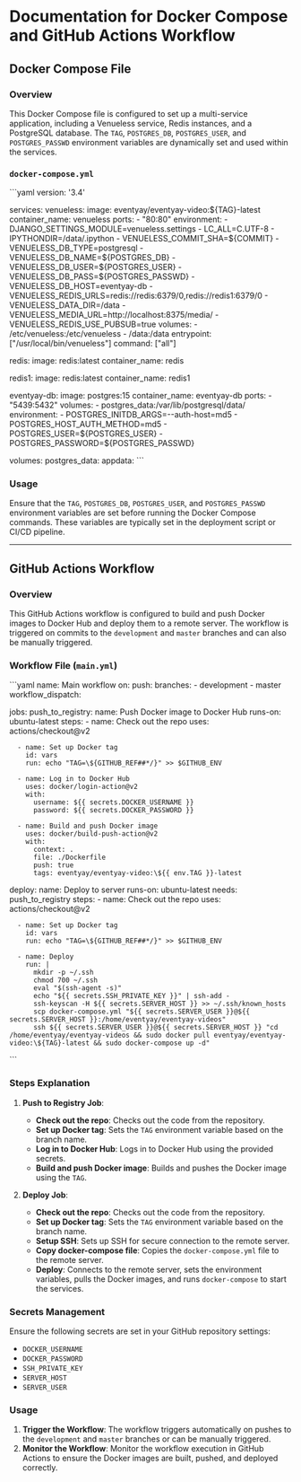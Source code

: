 
# Documentation for Docker Compose and GitHub Actions Workflow

## Docker Compose File

### Overview
This Docker Compose file is configured to set up a multi-service application, including a Venueless service, Redis instances, and a PostgreSQL database. The `TAG`, `POSTGRES_DB`, `POSTGRES_USER`, and `POSTGRES_PASSWD` environment variables are dynamically set and used within the services.

### `docker-compose.yml`

\`\`\`yaml
version: '3.4'

services:
  venueless:
    image: eventyay/eventyay-video:\${TAG}-latest
    container_name: venueless
    ports:
      - "80:80"
    environment:
      - DJANGO_SETTINGS_MODULE=venueless.settings
      - LC_ALL=C.UTF-8
      - IPYTHONDIR=/data/.ipython
      - VENUELESS_COMMIT_SHA=\${COMMIT}
      - VENUELESS_DB_TYPE=postgresql
      - VENUELESS_DB_NAME=\${POSTGRES_DB}
      - VENUELESS_DB_USER=\${POSTGRES_USER}
      - VENUELESS_DB_PASS=\${POSTGRES_PASSWD}
      - VENUELESS_DB_HOST=eventyay-db
      - VENUELESS_REDIS_URLS=redis://redis:6379/0,redis://redis1:6379/0
      - VENUELESS_DATA_DIR=/data
      - VENUELESS_MEDIA_URL=http://localhost:8375/media/
      - VENUELESS_REDIS_USE_PUBSUB=true
    volumes:
      - /etc/venueless:/etc/venueless
      - /data:/data
    entrypoint: ["/usr/local/bin/venueless"]
    command: ["all"]

  redis:
    image: redis:latest
    container_name: redis

  redis1:
    image: redis:latest
    container_name: redis1

  eventyay-db:
    image: postgres:15
    container_name: eventyay-db
    ports:
      - "5439:5432"
    volumes:
      - postgres_data:/var/lib/postgresql/data/
    environment:
      - POSTGRES_INITDB_ARGS=--auth-host=md5
      - POSTGRES_HOST_AUTH_METHOD=md5
      - POSTGRES_USER=\${POSTGRES_USER}
      - POSTGRES_PASSWORD=\${POSTGRES_PASSWD}

volumes:
  postgres_data:
  appdata:
\`\`\`

### Usage
Ensure that the `TAG`, `POSTGRES_DB`, `POSTGRES_USER`, and `POSTGRES_PASSWD` environment variables are set before running the Docker Compose commands. These variables are typically set in the deployment script or CI/CD pipeline.

---

## GitHub Actions Workflow

### Overview
This GitHub Actions workflow is configured to build and push Docker images to Docker Hub and deploy them to a remote server. The workflow is triggered on commits to the `development` and `master` branches and can also be manually triggered.

### Workflow File (`main.yml`)

\`\`\`yaml
name: Main workflow
on:
  push:
    branches:
      - development
      - master
  workflow_dispatch:

jobs:
  push_to_registry:
    name: Push Docker image to Docker Hub
    runs-on: ubuntu-latest
    steps:
      - name: Check out the repo
        uses: actions/checkout@v2

      - name: Set up Docker tag
        id: vars
        run: echo "TAG=\${GITHUB_REF##*/}" >> $GITHUB_ENV

      - name: Log in to Docker Hub
        uses: docker/login-action@v2
        with:
          username: ${{ secrets.DOCKER_USERNAME }}
          password: ${{ secrets.DOCKER_PASSWORD }}

      - name: Build and push Docker image
        uses: docker/build-push-action@v2
        with:
          context: .
          file: ./Dockerfile
          push: true
          tags: eventyay/eventyay-video:\${{ env.TAG }}-latest

  deploy:
    name: Deploy to server
    runs-on: ubuntu-latest
    needs: push_to_registry
    steps:
      - name: Check out the repo
        uses: actions/checkout@v2

      - name: Set up Docker tag
        id: vars
        run: echo "TAG=\${GITHUB_REF##*/}" >> $GITHUB_ENV

      - name: Deploy
        run: |
          mkdir -p ~/.ssh
          chmod 700 ~/.ssh
          eval "$(ssh-agent -s)"
          echo "${{ secrets.SSH_PRIVATE_KEY }}" | ssh-add -
          ssh-keyscan -H ${{ secrets.SERVER_HOST }} >> ~/.ssh/known_hosts
          scp docker-compose.yml "${{ secrets.SERVER_USER }}@${{ secrets.SERVER_HOST }}:/home/eventyay/eventyay-videos"
          ssh ${{ secrets.SERVER_USER }}@${{ secrets.SERVER_HOST }} "cd /home/eventyay/eventyay-videos && sudo docker pull eventyay/eventyay-video:\${TAG}-latest && sudo docker-compose up -d"
\`\`\`

### Steps Explanation

1. **Push to Registry Job**:
   - **Check out the repo**: Checks out the code from the repository.
   - **Set up Docker tag**: Sets the `TAG` environment variable based on the branch name.
   - **Log in to Docker Hub**: Logs in to Docker Hub using the provided secrets.
   - **Build and push Docker image**: Builds and pushes the Docker image using the `TAG`.

2. **Deploy Job**:
   - **Check out the repo**: Checks out the code from the repository.
   - **Set up Docker tag**: Sets the `TAG` environment variable based on the branch name.
   - **Setup SSH**: Sets up SSH for secure connection to the remote server.
   - **Copy docker-compose file**: Copies the `docker-compose.yml` file to the remote server.
   - **Deploy**: Connects to the remote server, sets the environment variables, pulls the Docker images, and runs `docker-compose` to start the services.

### Secrets Management
Ensure the following secrets are set in your GitHub repository settings:
- `DOCKER_USERNAME`
- `DOCKER_PASSWORD`
- `SSH_PRIVATE_KEY`
- `SERVER_HOST`
- `SERVER_USER`

### Usage
1. **Trigger the Workflow**: The workflow triggers automatically on pushes to the `development` and `master` branches or can be manually triggered.
2. **Monitor the Workflow**: Monitor the workflow execution in GitHub Actions to ensure the Docker images are built, pushed, and deployed correctly.

